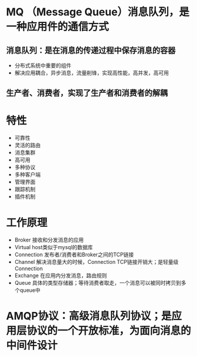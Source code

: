 # MQ （Message Queue）消息队列，是一种应用件的通信方式
## 消息队列：是在消息的传递过程中保存消息的容器
- 分布式系统中重要的组件
- 解决应用耦合，异步消息，流量削锋，实现高性能，高并发，高可用
## 生产者、消费者，实现了生产者和消费者的解耦

# 特性
- 可靠性
- 灵活的路由
- 消息集群
- 高可用
- 多种协议
- 多种客户端
- 管理界面
- 跟踪机制
- 插件机制

# 工作原理
- Broker 接收和分发消息的应用
- Virtual host类似于mysql的数据库
- Connection 发布者/消费者和Broker之间的TCP链接
- Channel 解决消息量大的时候，Connection TCP链接开销大；是轻量级Connection
- Exchange 在应用内分发消息，路由规则
- Queue 具体的类型存储器；等待消费者取走，一个消息可以被同时拷贝到多个queue中

# AMQP协议：高级消息队列协议；是应用层协议的一个开放标准，为面向消息的中间件设计